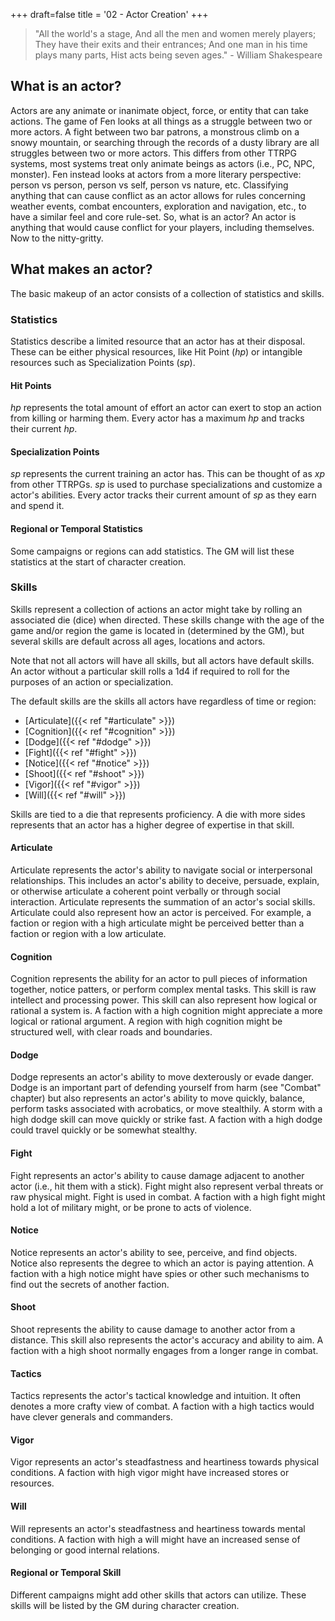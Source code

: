 +++
draft=false
title = '02 - Actor Creation'
+++

> "All the world's a stage, And all the men and women merely players; They have their exits and their entrances; And one man in his time plays many parts, Hist acts being seven ages." - William Shakespeare

## What is an actor?

Actors are any animate or inanimate object, force, or entity that can take actions. The game of Fen looks at all things as a struggle between two or more actors. A fight between two bar patrons, a monstrous climb on a snowy mountain, or searching through the records of a dusty library are all struggles between two or more actors. This differs from other TTRPG systems, most systems treat only animate beings as actors (i.e., PC, NPC, monster). Fen instead looks at actors from a more literary perspective: person vs person, person vs self, person vs nature, etc. Classifying anything that can cause conflict as an actor allows for rules concerning weather events, combat encounters, exploration and navigation, etc., to have a similar feel and core rule-set. So, what is an actor? An actor is anything that would cause conflict for your players, including themselves. Now to the nitty-gritty.

## What makes an actor? 

The basic makeup of an actor consists of a collection of statistics and skills.

### Statistics

Statistics describe a limited resource that an actor has at their disposal. These can be either physical resources, like Hit Point (*hp*) or intangible resources such as Specialization Points (*sp*).

#### Hit Points

*hp* represents the total amount of effort an actor can exert to stop an action from killing or harming them. Every actor has a maximum *hp* and tracks their current *hp*.

#### Specialization Points 

*sp* represents the current training an actor has. This can be thought of as *xp* from other TTRPGs. *sp* is used to purchase specializations and customize a actor's abilities. Every actor tracks their current amount of *sp* as they earn and spend it.

#### Regional or Temporal Statistics

Some campaigns or regions can add statistics. The GM will list these statistics at the start of character creation.

### Skills

Skills represent a collection of actions an actor might take by rolling an associated die (dice) when directed. These skills change with the age of the game and/or region the game is located in (determined by the GM), but several skills are default across all ages, locations and actors.

Note that not all actors will have all skills, but all actors have default skills. An actor without a particular skill rolls a 1d4 if required to roll for the purposes of an action or specialization.

The default skills are the skills all actors have regardless of time or region:

- [Articulate]({{< ref "#articulate" >}})
- [Cognition]({{< ref "#cognition" >}})
- [Dodge]({{< ref "#dodge" >}})
- [Fight]({{< ref "#fight" >}})
- [Notice]({{< ref "#notice" >}})
- [Shoot]({{< ref "#shoot" >}})
- [Vigor]({{< ref "#vigor" >}})
- [Will]({{< ref "#will" >}})

Skills are tied to a die that represents proficiency. A die with more sides represents that an actor has a higher degree of expertise in that skill.

#### Articulate

Articulate represents the actor's ability to navigate social or interpersonal relationships. This includes an actor's ability to deceive, persuade, explain, or otherwise articulate a coherent point verbally or through social interaction. Articulate represents the summation of an actor's social skills. Articulate could also represent how an actor is perceived. For example, a faction or region with a high articulate might be perceived better than a faction or region with a low articulate.

#### Cognition

Cognition represents the ability for an actor to pull pieces of information together, notice patters, or perform complex mental tasks. This skill is raw intellect and processing power. This skill can also represent how logical or rational a system is. A faction with a high cognition might appreciate a more logical or rational argument. A region with high cognition might be structured well, with clear roads and boundaries.

#### Dodge

Dodge represents an actor's ability to move dexterously or evade danger. Dodge is an important part of defending yourself from harm (see "Combat" chapter) but also represents an actor's ability to move quickly, balance, perform tasks associated with acrobatics, or move stealthily. A storm with a high dodge skill can move quickly or strike fast. A faction with a high dodge could travel quickly or be somewhat stealthy.

#### Fight

Fight represents an actor's ability to cause damage adjacent to another actor (i.e., hit them with a stick). Fight might also represent verbal threats or raw physical might. Fight is used in combat. A faction with a high fight might hold a lot of military might, or be prone to acts of violence.

#### Notice

Notice represents an actor's ability to see, perceive, and find objects. Notice also represents the degree to which an actor is paying attention. A faction with a high notice might have spies or other such mechanisms to find out the secrets of another faction.

#### Shoot

Shoot represents the ability to cause damage to another actor from a distance. This skill also represents the actor's accuracy and ability to aim. A faction with a high shoot normally engages from a longer range in combat.

#### Tactics

Tactics represents the actor's tactical knowledge and intuition. It often denotes a more crafty view of combat. A faction with a high tactics would have clever generals and commanders.

#### Vigor

Vigor represents an actor's steadfastness and heartiness towards physical conditions. A faction with high vigor might have increased stores or resources.

#### Will

Will represents an actor's steadfastness and heartiness towards mental conditions.
A faction with high a will might have an increased sense of belonging or good internal relations.

#### Regional or Temporal Skill

Different campaigns might add other skills that actors can utilize. These skills will be listed by the GM during character creation.
